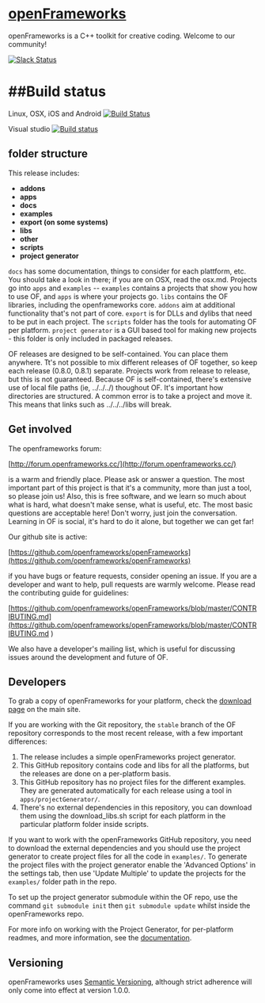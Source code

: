 [openFrameworks](http://openframeworks.cc/)
================

openFrameworks is a C++ toolkit for creative coding.  Welcome to our community!

[![Slack Status](https://ofslack.herokuapp.com/badge.svg)](https://ofslack.herokuapp.com)

##Build status
================

Linux, OSX, iOS and Android     [![Build Status](https://travis-ci.org/openframeworks/openFrameworks.svg?branch=master)](https://travis-ci.org/openframeworks/openFrameworks)

Visual studio [![Build status](https://ci.appveyor.com/api/projects/status/sm9jxy0u56bl8syi/branch/master?svg=true)](https://ci.appveyor.com/project/arturoc/openframeworks/branch/master)

folder structure
--------

This release includes:

* **addons**
* **apps**
* **docs**
* **examples**
* **export (on some systems)**
* **libs**
* **other**
* **scripts**
* **project generator**


`docs` has some documentation, things to consider for each plattform, etc. You should take a look in there; if you are on OSX, read the osx.md.   Projects go into `apps` and `examples` -- `examples` contains a projects that show you how to use OF, and `apps` is where your projects go.  `libs` contains the OF libraries, including the openframeworks core.  `addons` aim at additional functionality that's not part of core.  `export` is for DLLs and dylibs that need to be put in each project.  The `scripts` folder has the tools for automating OF per platform. `project generator` is a GUI based tool for making new projects - this folder is only included in packaged releases.  

OF releases are designed to be self-contained.  You can place them anywhere. Tt's not possible to mix different releases of OF together, so keep each release (0.8.0, 0.8.1) separate.  Projects work from release to release, but this is not guaranteed.  Because OF is self-contained, there's extensive use of local file paths (ie, ../../../) thoughout OF.  It's important how directories are structured.  A common error is to take a project and move it.  This means that links such as ../../../libs will break.  


Get involved
--------

The openframeworks forum:

[http://forum.openframeworks.cc/](http://forum.openframeworks.cc/)

is a warm and friendly place.  Please ask or answer a question.  The most important part of this project is that it's a community, more than just a tool, so please join us!  Also, this is free software, and we learn so much about what is hard, what doesn't make sense, what is useful, etc. The most basic questions are acceptable here!  Don't worry, just join the conversation.  Learning in OF is social, it's hard to do it alone, but together we can get far!

Our github site is active:

[https://github.com/openframeworks/openFrameworks](https://github.com/openframeworks/openFrameworks)

if you have bugs or feature requests, consider opening an issue.  If you are a developer and want to help, pull requests are warmly welcome.  Please read the contributing guide for guidelines:

[https://github.com/openframeworks/openFrameworks/blob/master/CONTRIBUTING.md](https://github.com/openframeworks/openFrameworks/blob/master/CONTRIBUTING.md
)

We also have a developer's mailing list, which is useful for discussing issues around the development and future of OF.


Developers
------

To grab a copy of openFrameworks for your platform, check the [download page](http://openframeworks.cc/download) on the main site.  

If you are working with the Git repository, the `stable` branch of the OF repository corresponds to the most recent release, with a few important differences:  

1. The release includes a simple openFrameworks project generator.
2. This GitHub repository contains code and libs for all the platforms, but the releases are done on a per-platform basis.
3. This GitHub repository has no project files for the different examples. They are generated automatically for each release using a tool in `apps/projectGenerator/`.
4. There's no external dependencies in this repository, you can download them using the download_libs.sh script for each platform in the particular platform folder inside scripts.

If you want to work with the openFrameworks GitHub repository, you need to download the external dependencies and you should use the project generator to create project files for all the code in `examples/`.  To generate the project files with the project generator enable the 'Advanced Options' in the settings tab, then use 'Update Multiple' to update the projects for the `examples/` folder path in the repo.

To set up the project generator submodule within the OF repo, use the command `git submodule init` then `git submodule update` whilst inside the openFrameworks repo.

For more info on working with the Project Generator, for per-platform readmes, and more information, see the [documentation](docs/table_of_contents.md).

Versioning
----------
openFrameworks uses [Semantic Versioning](http://semver.org/), although strict adherence will only come into effect at version 1.0.0.
